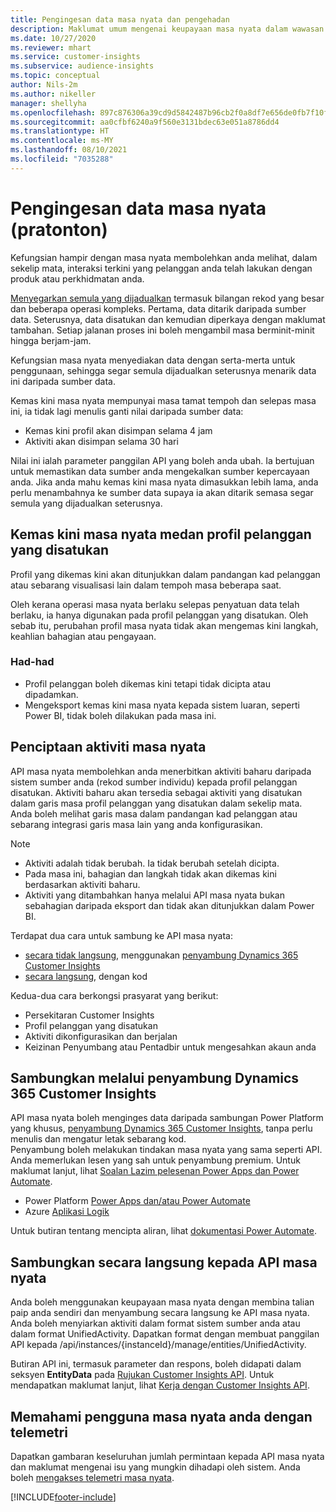 ```yaml
---
title: Pengingesan data masa nyata dan pengehadan
description: Maklumat umum mengenai keupayaan masa nyata dalam wawasan khalayak.
ms.date: 10/27/2020
ms.reviewer: mhart
ms.service: customer-insights
ms.subservice: audience-insights
ms.topic: conceptual
author: Nils-2m
ms.author: nikeller
manager: shellyha
ms.openlocfilehash: 897c876306a39cd9d5842487b96cb2f0a8df7e656de0fb7f10fe8c7f53e2db6b
ms.sourcegitcommit: aa0cfbf6240a9f560e3131bdec63e051a8786dd4
ms.translationtype: HT
ms.contentlocale: ms-MY
ms.lasthandoff: 08/10/2021
ms.locfileid: "7035288"
---
```

# <a name="real-time-data-ingestion-preview"></a>Pengingesan data masa nyata (pratonton)

Kefungsian hampir dengan masa nyata membolehkan anda melihat, dalam sekelip mata, interaksi terkini yang pelanggan anda telah lakukan dengan produk atau perkhidmatan anda.

[Menyegarkan semula yang dijadualkan](system.md#schedule-tab) termasuk bilangan rekod yang besar dan beberapa operasi kompleks. Pertama, data ditarik daripada sumber data. Seterusnya, data disatukan dan kemudian diperkaya dengan maklumat tambahan. Setiap jalanan proses ini boleh mengambil masa berminit-minit hingga berjam-jam.

Kefungsian masa nyata menyediakan data dengan serta-merta untuk penggunaan, sehingga segar semula dijadualkan seterusnya menarik data ini daripada sumber data.

Kemas kini masa nyata mempunyai masa tamat tempoh dan selepas masa ini, ia tidak lagi menulis ganti nilai daripada sumber data:

- Kemas kini profil akan disimpan selama 4 jam
- Aktiviti akan disimpan selama 30 hari

Nilai ini ialah parameter panggilan API yang boleh anda ubah. Ia bertujuan untuk memastikan data sumber anda mengekalkan sumber kepercayaan anda. Jika anda mahu kemas kini masa nyata dimasukkan lebih lama, anda perlu menambahnya ke sumber data supaya ia akan ditarik semasa segar semula yang dijadualkan seterusnya.

## <a name="real-time-update-of-the-unified-customer-profile-fields"></a>Kemas kini masa nyata medan profil pelanggan yang disatukan

Profil yang dikemas kini akan ditunjukkan dalam pandangan kad pelanggan atau sebarang visualisasi lain dalam tempoh masa beberapa saat.

Oleh kerana operasi masa nyata berlaku selepas penyatuan data telah berlaku, ia hanya digunakan pada profil pelanggan yang disatukan. Oleh sebab itu, perubahan profil masa nyata tidak akan mengemas kini langkah, keahlian bahagian atau pengayaan.

### <a name="limitations"></a>Had-had

- Profil pelanggan boleh dikemas kini tetapi tidak dicipta atau dipadamkan.
- Mengeksport kemas kini masa nyata kepada sistem luaran, seperti Power BI, tidak boleh dilakukan pada masa ini.

## <a name="real-time-creation-of-activities"></a>Penciptaan aktiviti masa nyata

API masa nyata membolehkan anda menerbitkan aktiviti baharu daripada sistem sumber anda (rekod sumber individu) kepada profil pelanggan disatukan. Aktiviti baharu akan tersedia sebagai aktiviti yang disatukan dalam garis masa profil pelanggan yang disatukan dalam sekelip mata. Anda boleh melihat garis masa dalam pandangan kad pelanggan atau sebarang integrasi garis masa lain yang anda konfigurasikan.

> [!NOTE]
>
> - Aktiviti adalah tidak berubah. Ia tidak berubah setelah dicipta.
> - Pada masa ini, bahagian dan langkah tidak akan dikemas kini berdasarkan aktiviti baharu.
> - Aktiviti yang ditambahkan hanya melalui API masa nyata bukan sebahagian daripada eksport dan tidak akan ditunjukkan dalam Power BI.

Terdapat dua cara untuk sambung ke API masa nyata:

- [secara tidak langsung](#connect-via-the-dynamics-365-customer-insights-connector), menggunakan [penyambung Dynamics 365 Customer Insights](/connectors/customerinsights/)
- [secara langsung](#connect-directly-to-the-real-time-api), dengan kod

Kedua-dua cara berkongsi prasyarat yang berikut:

- Persekitaran Customer Insights
- Profil pelanggan yang disatukan
- Aktiviti dikonfigurasikan dan berjalan
- Keizinan Penyumbang atau Pentadbir untuk mengesahkan akaun anda

## <a name="connect-via-the-dynamics-365-customer-insights-connector"></a>Sambungkan melalui penyambung Dynamics 365 Customer Insights

API masa nyata boleh menginges data daripada sambungan Power Platform yang khusus, [penyambung Dynamics 365 Customer Insights](/connectors/customerinsights/), tanpa perlu menulis dan mengatur letak sebarang kod.    
Penyambung boleh melakukan tindakan masa nyata yang sama seperti API. Anda memerlukan lesen yang sah untuk penyambung premium. Untuk maklumat lanjut, lihat [Soalan Lazim pelesenan Power Apps dan Power Automate](/power-platform/admin/powerapps-flow-licensing-faq).

- Power Platform [Power Apps dan/atau Power Automate](/connectors/)
- Azure [Aplikasi Logik](/azure/connectors/apis-list)

Untuk butiran tentang mencipta aliran, lihat [dokumentasi Power Automate](/power-automate/).

## <a name="connect-directly-to-the-real-time-api"></a>Sambungkan secara langsung kepada API masa nyata

Anda boleh menggunakan keupayaan masa nyata dengan membina talian paip anda sendiri dan menyambung secara langsung ke API masa nyata.    
Anda boleh menyiarkan aktiviti dalam format sistem sumber anda atau dalam format UnifiedActivity. Dapatkan format dengan membuat panggilan API kepada /api/instances/{instanceId}/manage/entities/UnifiedActivity.

Butiran API ini, termasuk parameter dan respons, boleh didapati dalam seksyen **EntityData** pada [Rujukan Customer Insights API](https://developer.ci.ai.dynamics.com/api-details#api=CustomerInsights). Untuk mendapatkan maklumat lanjut, lihat [Kerja dengan Customer Insights API](apis.md).

## <a name="understand-your-real-time-usage-with-telemetry"></a>Memahami pengguna masa nyata anda dengan telemetri

Dapatkan gambaran keseluruhan jumlah permintaan kepada API masa nyata dan maklumat mengenai isu yang mungkin dihadapi oleh sistem. Anda boleh [mengakses telemetri masa nyata](system.md#api-usage-tab). 


[!INCLUDE[footer-include](../includes/footer-banner.md)]